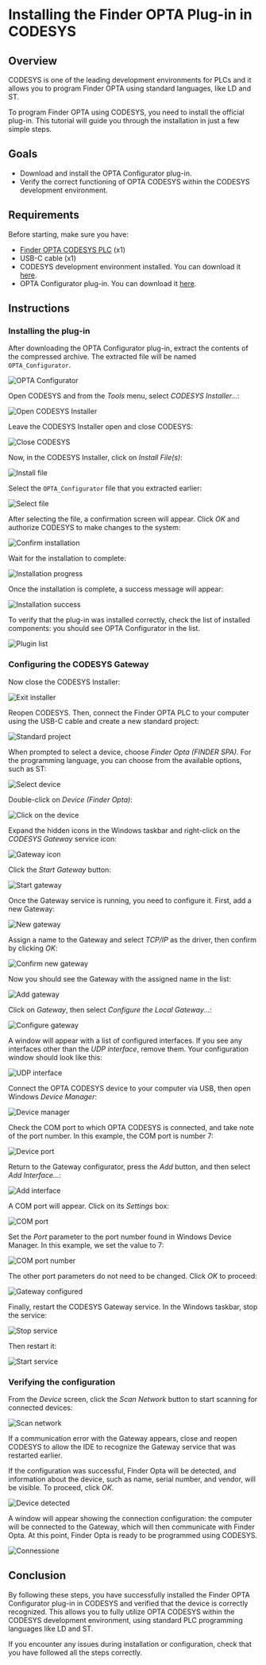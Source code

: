 # Installing the Finder OPTA Plug-in in CODESYS

## Overview

CODESYS is one of the leading development environments for PLCs and it allows you to program Finder OPTA using standard languages, like LD and ST.

To program Finder OPTA using CODESYS, you need to install the official plug-in.
This tutorial will guide you through the installation in just a few simple
steps.

## Goals

- Download and install the OPTA Configurator plug-in.
- Verify the correct functioning of OPTA CODESYS within the CODESYS development
  environment.

## Requirements

Before starting, make sure you have:

- [Finder OPTA CODESYS PLC](https://opta.findernet.com/it/codesys) (x1)
- USB-C cable (x1)
- CODESYS development environment installed. You can download it
  [here](https://opta.findernet.com/it/codesys#download-software).
- OPTA Configurator plug-in. You can download it
  [here](https://opta.findernet.com/it/codesys#download-software).

## Instructions

### Installing the plug-in

After downloading the OPTA Configurator plug-in, extract the contents of the
compressed archive. The extracted file will be named `OPTA_Configurator`.

![OPTA Configurator](assets/file.png)

Open CODESYS and from the _Tools_ menu, select _CODESYS Installer..._:

![Open CODESYS Installer](assets/launch_installer.png)

Leave the CODESYS Installer open and close CODESYS:

![Close CODESYS](assets/exit_codesys.png)

Now, in the CODESYS Installer, click on _Install File(s)_:

![Install file](assets/install_file.png)

Select the `OPTA_Configurator` file that you extracted earlier:

![Select file](assets/package.png)

After selecting the file, a confirmation screen will appear. Click _OK_ and
authorize CODESYS to make changes to the system:

![Confirm installation](assets/package_confirm.png)

Wait for the installation to complete:

![Installation progress](assets/installation_progress.png)

Once the installation is complete, a success message will appear:

![Installation success](assets/installation_success.png)

To verify that the plug-in was installed correctly, check the list of installed
components: you should see OPTA Configurator in the list.

![Plugin list](assets/plugin.png)

### Configuring the CODESYS Gateway

Now close the CODESYS Installer:

![Exit installer](assets/exit_installer.png)

Reopen CODESYS. Then, connect the Finder OPTA PLC to your computer using the
USB-C cable and create a new standard project:

![Standard project](assets/project.png)

When prompted to select a device, choose _Finder Opta (FINDER SPA)_. For the
programming language, you can choose from the available options, such as ST:

![Select device](assets/device.png)

Double-click on _Device (Finder Opta)_:

![Click on the device](assets/device_click.png)

Expand the hidden icons in the Windows taskbar and right-click on the _CODESYS
Gateway_ service icon:

![Gateway icon](assets/gateway/gateway_icon.png)

Click the _Start Gateway_ button:

![Start gateway](assets/gateway/gateway_start.png)

Once the Gateway service is running, you need to configure it. First, add a new
Gateway:

![New gateway](assets/gateway/gateway_new.png)

Assign a name to the Gateway and select _TCP/IP_ as the driver, then confirm by
clicking _OK_:

![Confirm new gateway](assets/gateway/gateway_new_confirm.png)

Now you should see the Gateway with the assigned name in the list:

![Add gateway](assets/gateway/gateway_added.png)

Click on _Gateway_, then select _Configure the Local Gateway..._:

![Configure gateway](assets/gateway/gateway_configure.png)

A window will appear with a list of configured interfaces. If you see any
interfaces other than the _UDP interface_, remove them. Your configuration
window should look like this:

![UDP interface](assets/gateway/gateway_interfaces.png)

Connect the OPTA CODESYS device to your computer via USB, then open Windows
_Device Manager_:

![Device manager](assets/gateway/device_manager.png)

Check the COM port to which OPTA CODESYS is connected, and take note of the
port number. In this example, the COM port is number 7:

![Device port](assets/gateway/device_port.png)

Return to the Gateway configurator, press the _Add_ button, and then select
_Add Interface..._:

![Add interface](assets/gateway/add_interface.png)

A COM port will appear. Click on its _Settings_ box:

![COM port](assets/gateway/port_com.png)

Set the _Port_ parameter to the port number found in Windows Device Manager. In
this example, we set the value to 7:

![COM port number](assets/gateway/port_number.png)

The other port parameters do not need to be changed. Click _OK_ to proceed:

![Gateway configured](assets/gateway/gateway_configured.png)

Finally, restart the CODESYS Gateway service. In the Windows taskbar, stop the
service:

![Stop service](assets/gateway/stop_service.png)

Then restart it:

![Start service](assets/gateway/start_service.png)

### Verifying the configuration

From the _Device_ screen, click the _Scan Network_ button to start scanning for
connected devices:

![Scan network](assets/scan.png)

If a communication error with the Gateway appears, close and reopen CODESYS to
allow the IDE to recognize the Gateway service that was restarted earlier.

If the configuration was successful, Finder Opta will be detected, and
information about the device, such as name, serial number, and vendor, will be
visible. To proceed, click _OK_.

![Device detected](assets/detection.png)

A window will appear showing the connection configuration: the computer will be
connected to the Gateway, which will then communicate with Finder Opta. At this
point, Finder Opta is ready to be programmed using CODESYS.

![Connessione](assets/connection.png)

## Conclusion

By following these steps, you have successfully installed the Finder OPTA Configurator plug-in in CODESYS and verified that the device is correctly recognized. This allows you to fully utilize OPTA CODESYS within the CODESYS development environment, using standard PLC programming languages like LD and ST.

If you encounter any issues during installation or configuration, check that you have followed all the steps correctly.

<!-- Insert support contact information -->
